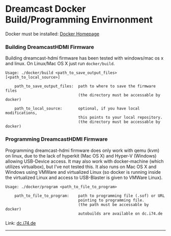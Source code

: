 # Dreamcast Docker Build/Programming Envirnonment

Docker must be installed: [Docker Homepage][docker]

### Building DreamcastHDMI Firmware

Building dreamcast-hdmi firmware has been tested with windows/mac os x and linux.
On Linux/Mac OS X just run `docker/build`.

```
Usage: ./docker/build <path_to_save_output_files> [<path_to_local_source>]

    path_to_save_output_files:  path to where to save the firmware files
                                (the directory must be accessable by docker)

    path_to_local_source:       optional, if you have local modifications, 
                                this points to your local repository.
                                (the directory must be accessable by docker)
```

### Programming DreamcastHDMI Firmware

Programming dreamcast-hdmi firmware does only work with qemu (kvm) on linux, due to the lack of hyperkit (Mac OS X) and Hyper-V (Windows) allowing USB-Device access. It may also work with docker-machine (which utilizes virtualbox), but I've not tested this. It also runs on Mac OS X and Windows using VMWare and virtualized Linux (so docker is running inside the virtualized Linux and access to USB-Blaster is given to VMWare Linux).

```
Usage: ./docker/program <path_to_file_to_program>

    path_to_file_to_program:    path to programming file (.sof) or URL 
                                pointing to programming file.
                                (the path must be accessable by docker)
                                autobuilds are available on dc.i74.de
```

Link: [dc.i74.de][dc.i74.de]

---

[dc.i74.de]: http://dc.i74.de/
[docker]: https://www.docker.com/